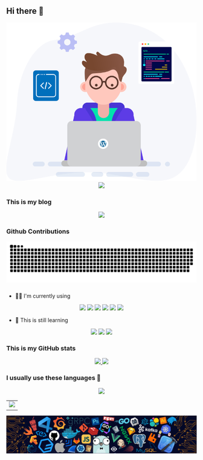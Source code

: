## Hi there 👋
<div align="center">
  <picture>
      <source media="(prefers-color-scheme: dark)" srcset="https://cdn.jsdelivr.net/gh/sun0225SUN/sun0225SUN/assets/images/coding.gif" />
      <source media="(prefers-color-scheme: light)" srcset="https://cdn.jsdelivr.net/gh/sun0225SUN/sun0225SUN/assets/images/developer.svg" height="225px" />
      <img src="pic/coding.svg" />
    </picture>
</div>
<div align="center"> <img src="https://visitor-badge.glitch.me/badge?page_id=UserWangZz" /> </div>

### This is my blog

<div align="center"> <img src="https://stats.justsong.cn/api/csdn?id=qq_32577169"> </div>

### Github Contributions

![](https://raw.githubusercontent.com/UserWangZz/UserWangZz/output/github-contribution-grid-snake.svg)

### 

- 👨‍💻 I'm currently using

<div align="center">
  <img src="https://img.shields.io/badge/python-3670A0?style=flat-square&logo=python&logoColor=ffdd54">
  <img src="https://img.shields.io/badge/PaddleOCR-3670A0">
  <img src="https://img.shields.io/badge/PyTorch-%23EE4C2C.svg?style=flat-square&logo=PyTorch&logoColor=white">
  <img src="https://img.shields.io/badge/numpy-%23013243.svg?style=flat-square&logo=numpy&logoColor=white">
  <img src="https://img.shields.io/badge/opencv-%23white.svg?style=flat-square&logo=opencv&logoColor=white">
  <img src="https://img.shields.io/badge/Visual%20Studio%20Code-0078d7.svg?style=flat-square&logo=visual-studio-code&logoColor=white">
</div>

- :star2: This is still learning

<div align="center">
  <img src="https://img.shields.io/badge/python-3670A0?style=flat-square&logo=python&logoColor=ffdd54">
  <img src="https://img.shields.io/badge/PyTorch-%23EE4C2C.svg?style=flat-square&logo=PyTorch&logoColor=white">
  <img src="https://img.shields.io/badge/numpy-%23013243.svg?style=flat-square&logo=numpy&logoColor=white">
</div>

### This is my GitHub stats

<div align="center">
  <a href="https://github.com/UserWangZz">
    <img src="https://github-readme-stats-greatv.vercel.app/api?username=UserWangZz&show_icons=true&theme=cobalt">
  </a>
  <a href="https://git.io/streak-stats">
    <img src="https://github-readme-streak-stats.herokuapp.com/?user=UserWangZz&theme=gotham">
  </a>
</div>

### I usually use these languages 🤔

<div align="center">
  <a href="https://github.com/UserWangZz">
    <img src="https://github-readme-stats-greatv.vercel.app/api/top-langs/?username=UserWangZz&layout=compact&theme=gotham" />
  </a>
  <table>
  <tr>
    <td>
      <picture>
        <source media="(prefers-color-scheme: dark)" srcset="https://github-readme-activity-graph.vercel.app/graph?username=UserWangZz&theme=xcode&bg_color=FF000000&hide_border=true" />
        <source media="(prefers-color-scheme: light)" srcset="https://github-readme-activity-graph.vercel.app/graph?username=UserWangZz&theme=xcode&bg_color=FF000000&color=000000&hide_border=true" />
        <img src="https://github-readme-activity-graph.vercel.app/graph?username=UserWangZz&theme=xcode&bg_color=FF000000&hide_border=true" />
      </picture>
  </tr>
</table>
  <img src="pic/downpic.png" />
</div>



<!--
**UserWangZz/UserWangZz** is a ✨ _special_ ✨ repository because its `README.md` (this file) appears on your GitHub profile.

Here are some ideas to get you started:

- 🔭 I’m currently working on ...
- 🌱 I’m currently learning ...
- 👯 I’m looking to collaborate on ...
- 🤔 I’m looking for help with ...
- 💬 Ask me about ...
- 📫 How to reach me: ...
- 😄 Pronouns: ...
- ⚡ Fun fact: ...


![OpenCV](https://img.shields.io/badge/opencv-%23white.svg?style=flat-square&logo=opencv&logoColor=white)
![Visual Studio Code](https://img.shields.io/badge/Visual%20Studio%20Code-0078d7.svg?style=flat-square&logo=visual-studio-code&logoColor=white)
![Python](https://img.shields.io/badge/python-3670A0?style=flat-square&logo=python&logoColor=ffdd54)
![NumPy](https://img.shields.io/badge/numpy-%23013243.svg?style=flat-square&logo=numpy&logoColor=white)
![PyTorch](https://img.shields.io/badge/PyTorch-%23EE4C2C.svg?style=flat-square&logo=PyTorch&logoColor=white)
![PaddleOCR](https://img.shields.io/badge/PaddleOCR-3670A0)


![Python](https://img.shields.io/badge/python-3670A0?style=flat-square&logo=python&logoColor=ffdd54)
![NumPy](https://img.shields.io/badge/numpy-%23013243.svg?style=flat-square&logo=numpy&logoColor=white)
![PyTorch](https://img.shields.io/badge/PyTorch-%23EE4C2C.svg?style=flat-square&logo=PyTorch&logoColor=white)

[![UserWangZz's GitHub stats](https://github-readme-stats-greatv.vercel.app/api?username=UserWangZz&show_icons=true&theme=cobalt)](https://github.com/UserWangZz)

[![GitHub Streak](https://github-readme-streak-stats.herokuapp.com/?user=UserWangZz&theme=gotham)](https://git.io/streak-stats)
-->
